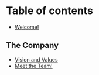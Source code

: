 # Table of contents

* [Welcome!](README.md)

## The Company

* [Vision and Values](the-company/vision-and-values.md)
* [Meet the Team!](the-company/meet-the-team.md)
